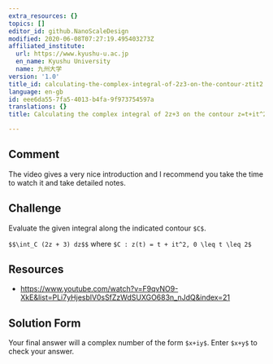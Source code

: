 ```yaml
---
extra_resources: {}
topics: []
editor_id: github.NanoScaleDesign
modified: 2020-06-08T07:27:19.495403273Z
affiliated_institute:
  url: https://www.kyushu-u.ac.jp
  en_name: Kyushu University
  name: 九州大学
version: '1.0'
title_id: calculating-the-complex-integral-of-2z3-on-the-contour-ztit2
language: en-gb
id: eee6da55-7fa5-4013-b4fa-9f973754597a
translations: {}
title: Calculating the complex integral of 2z+3 on the contour z=t+it^2

---
```


## Comment
The video gives a very nice introduction and I recommend you take the time to watch it and take detailed notes.

## Challenge
Evaluate the given integral along the indicated contour `$C$`.

`$$\int_C (2z + 3) dz$$` where `$C : z(t) = t + it^2, 0 \leq t \leq 2$`

## Resources
- https://www.youtube.com/watch?v=F9qvNO9-XkE&list=PLi7yHjesblV0sSfZzWdSUXGO683n_nJdQ&index=21

## Solution Form
Your final answer will a complex number of the form `$x+iy$`. Enter `$x+y$` to check your answer.